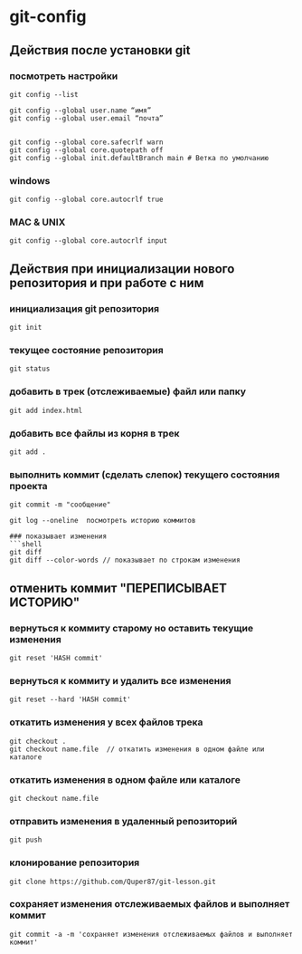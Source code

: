 # git-config
## Действия после установки git

### посмотреть настройки
```shell
git config --list
```

```shell
git config --global user.name “имя”
git config --global user.email “почта”


git config --global core.safecrlf warn
git config --global core.quotepath off
git config --global init.defaultBranch main # Ветка по умолчанию
```

### windows
```shell
git config --global core.autocrlf true
```


### MAC & UNIX
```shell
git config --global core.autocrlf input
```


## Действия при инициализации нового репозитория и при работе с ним


### инициализация git репозитория
```shell
git init
```

### текущее состояние репозитория
```shell
git status
```

### добавить в трек (отслеживаемые) файл или папку
```shell
git add index.html
```

### добавить все файлы из корня в трек
```shell
git add .
```

### выполнить коммит (сделать слепок) текущего состояния проекта
```shell
git commit -m "сообщение"
```

```shell
git log --oneline  посмотреть историю коммитов

### показывает изменения
```shell
git diff
git diff --color-words // показывает по строкам изменения
```

## отменить коммит "ПЕРЕПИСЫВАЕТ ИСТОРИЮ"

### вернуться к коммиту старому но оставить текущие изменения
```shell
git reset 'HASH commit'
```

### вернуться к коммиту и удалить все изменения
```shell
git reset --hard 'HASH commit'
```
### откатить изменения у всех файлов трека
```shell
git checkout .  
git checkout name.file  // откатить изменения в одном файле или каталоге
```

### откатить изменения в одном файле или каталоге
```shell
git checkout name.file
```

### отправить изменения в удаленный репозиторий
```shell
git push 
```

### клонирование репозитория
```shell
git clone https://github.com/Quper87/git-lesson.git
```

### сохраняет изменения отслеживаемых файлов и выполняет коммит
```shell
git commit -a -m 'сохраняет изменения отслеживаемых файлов и выполняет коммит'
```



